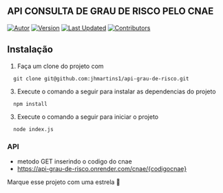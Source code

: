 ## API CONSULTA DE GRAU DE RISCO PELO CNAE
[![Autor](https://img.shields.io/badge/Autor-João%20Heitor-blue?color=blue)](https://github.com/jhmartins1)
[![Version](https://img.shields.io/badge/Versão-1.0-green.svg)](https://github.com/jhmartins1/api-grau-de-risco)
[![Last Updated](https://img.shields.io/github/last-commit/jhmartins1/api-grau-de-risco.svg)](https://github.com/jhmartins1/api-grau-de-risco/commits/main)
[![Contributors](https://img.shields.io/github/contributors/jhmartins1/api-grau-de-risco.svg)](https://github.com/jhmartins1/api-grau-de-risco/graphs/contributors)

## Instalação
1. Faça um clone do projeto com

  ```sh-session
    git clone git@github.com:jhmartins1/api-grau-de-risco.git
  ```
   
3. Execute o comando a seguir para instalar as dependencias do projeto

  ```sh-session
    npm install
  ```

3. Execute o comando a seguir para iniciar o projeto

  ```sh-session
    node index.js
  ```

### API
- metodo GET inserindo o codigo do cnae
- https://api-grau-de-risco.onrender.com/cnae/{codigocnae}


Marque esse projeto com uma estrela 🌟
